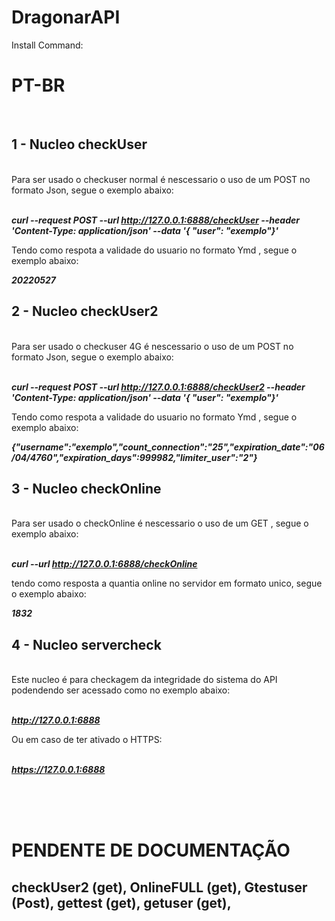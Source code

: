 # DragonarAPI
Install Command: 
# PT-BR <br>
<br>

## 1 - Nucleo checkUser <br>
<br>
Para ser usado o checkuser normal é nescessario o uso de um POST no formato Json, segue o exemplo abaixo: <br><br>

***curl --request POST --url http://127.0.0.1:6888/checkUser --header 'Content-Type: application/json' --data '{ "user": "exemplo"}'***

Tendo como respota a validade do usuario no formato Ymd , segue o exemplo abaixo: <br>

***20220527***

## 2 - Nucleo checkUser2 <br>
<br>
Para ser usado o checkuser 4G é nescessario o uso de um POST no formato Json, segue o exemplo abaixo: <br><br>

***curl --request POST --url http://127.0.0.1:6888/checkUser2 --header 'Content-Type: application/json' --data '{ "user": "exemplo"}'***

Tendo como respota a validade do usuario no formato Ymd , segue o exemplo abaixo: <br>

***{"username":"exemplo","count_connection":"25","expiration_date":"06/04/4760","expiration_days":999982,"limiter_user":"2"}***

## 3 - Nucleo checkOnline <br>
<br>
Para ser usado o checkOnline é nescessario o uso de um GET , segue o exemplo abaixo: <br><br>

***curl --url http://127.0.0.1:6888/checkOnline***

tendo como resposta a quantia online no servidor em formato unico, segue o exemplo abaixo: <br>

***1832***

## 4 - Nucleo servercheck <br>
<br>
Este nucleo é para checkagem da integridade do sistema do API podendendo ser acessado como no exemplo abaixo: <br><br>

***http://127.0.0.1:6888***

Ou em caso de ter ativado o HTTPS:<br><br>

***https://127.0.0.1:6888***

<br><br><br>

# PENDENTE DE DOCUMENTAÇÃO
## checkUser2 (get), OnlineFULL (get), Gtestuser (Post), gettest (get), getuser (get),
